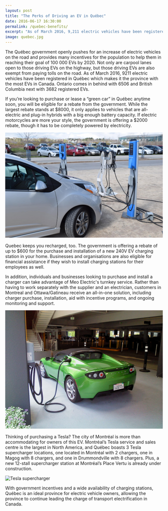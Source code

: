 ```yaml
---
layout: post
title: "The Perks of Driving an EV in Québec"
date: 2016-06-17 16:30:00
permalink: /quebec-benefits/
excerpt: "As of March 2016, 9,211 electric vehicles have been registered in Québec. Ontario comes in behind with 6,506 and British Columbia next with 3,682. This begs the question, “Why are there so many more electric vehicles in Quebec?"
image: quebec.jpg
---
```


The Québec government openly pushes for an increase of electric vehicles on the road and provides many incentives for the population to help them in reaching their goal of 100 000 EVs by 2020. Not only are carpool lanes open to those driving EVs on the highway, but those driving EVs are also exempt from paying tolls on the road. As of March 2016, 9211 electric vehicles have been registered in Québec which makes it the province with the most EVs in Canada. Ontario comes in behind with 6506 and British Columbia next with 3682 registered EVs.

If you’re looking to purchase or lease a “green car” in Québec anytime soon, you will be eligible for a rebate from the government. While the largest rebate stands at $8000, it only applies to vehicles that are all-electric and plug-in hybrids with a big enough battery capacity. If electric motorcycles are more your style, the government is offering a $2000 rebate, though it has to be completely powered by electricity.

![](../img/qcbenefits/image03.jpg)

Quebec keeps you recharged, too. The government is offering a rebate of up to $600 for the purchase and installation of a new 240V EV charging station in your home. Businesses and organisations are also eligible for financial assistance if they wish to install charging stations for their employees as well.

In addition, individuals and businesses looking to purchase and install a charger can take advantage of Meo Electric's turnkey service. Rather than having to work separately with the supplier and an electrician, customers in Montreal and Ottawa/Gatineau receive an all-in-one solution, including charger purchase, installation, aid with incentive programs, and ongoing monitoring and support.

![](../img/qcbenefits/image01.png)

Thinking of purchasing a Tesla? The city of Montréal is more than accommodating for owners of this EV. Montréal’s Tesla service and sales centre is the largest in North America, and Québec boasts 3 Tesla supercharger locations, one located in Montréal with 2 chargers, one in Magog with 8 chargers, and one in Drummondville with 8 chargers. Plus, a new 12-stall supercharger station at Montréal’s Place Vertu is already under construction.

![Tesla supercharger](../img/qcbenefits/image02.png)

With government incentives and a wide availability of charging stations, Québec is an ideal province for electric vehicle owners, allowing the province to continue leading the charge of transport electrification in Canada.